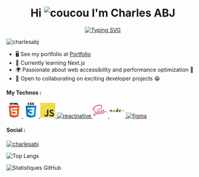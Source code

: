<h1 align="center"> Hi <img src="https://media.giphy.com/media/v1.Y2lkPTc5MGI3NjExeWt0Y3R3c29xcTFvMjh4azkzcmJ5YTIwamFjZm50a3Y4eWRvd3NvZyZlcD12MV9pbnRlcm5hbF9naWZfYnlfaWQmY3Q9cw/PkSNiskWVZPocqnBvp/giphy.gif" alt="coucou" width="50px" />  I'm Charles ABJ </h1>

<p align="center">
<a href="https://git.io/typing-svg"><img src="https://readme-typing-svg.herokuapp.com?font=&pause=1000&color=091F28CC&width=435&lines=A+passionate+Front-End+Developer+💻" alt="Typing SVG" /></a></p>
<p> <img src="https://komarev.com/ghpvc/?username=charlesabj&label=Profile%20views&color=0e75b6&style=flat" alt="charlesabj" /> </p>


<ul>
  <li>🖥️ See my portfolio at <a href="">Portfolio<a/> </li>
  <li>🧠 Currently learning Next.js</li>
  <li>🌍 Passionate about web accessibility and performance optimization 🚀</li>
  <li>🤝 Open to collaborating on exciting developer projects 😁</li>
</ul>

<h4>My Technos :</h4>
<p> 
    <a href="https://www.w3.org/html/" target="_blank" rel="noreferrer">
        <img src="https://raw.githubusercontent.com/devicons/devicon/master/icons/html5/html5-original-wordmark.svg" alt="html5" width="40" height="40"/>
    </a> 
    <a href="https://www.w3schools.com/css/" target="_blank" rel="noreferrer">
        <img src="https://raw.githubusercontent.com/devicons/devicon/master/icons/css3/css3-original-wordmark.svg" alt="css3" width="40" height="40"/>
    </a> 
    <a href="https://developer.mozilla.org/en-US/docs/Web/JavaScript" target="_blank" rel="noreferrer">
        <img src="https://raw.githubusercontent.com/devicons/devicon/master/icons/javascript/javascript-original.svg" alt="javascript" width="40" height="40"/>
    </a> 
   <a href="https://reactnative.dev/" target="_blank" rel="noreferrer">
        <img src="https://reactnative.dev/img/header_logo.svg" alt="reactnative" width="40" height="40"/>
    </a> 
    <a href="https://sass-lang.com" target="_blank" rel="noreferrer">
        <img src="https://raw.githubusercontent.com/devicons/devicon/master/icons/sass/sass-original.svg" alt="sass" width="40" height="40"/>
    </a> 
    <a href="https://nodejs.org" target="_blank" rel="noreferrer">
        <img src="https://raw.githubusercontent.com/devicons/devicon/master/icons/nodejs/nodejs-original-wordmark.svg" alt="nodejs" width="40" height="40"/>
    </a> 
    <a href="https://www.figma.com/" target="_blank" rel="noreferrer">
        <img src="https://www.vectorlogo.zone/logos/figma/figma-icon.svg" alt="figma" width="40" height="40"/>
    </a> 
</p>

<h4>Social :</h4>
 <p>
<a href="https://www.linkedin.com/in/charlesabj-78753b182/" target="_blank"><img align="center" src="https://raw.githubusercontent.com/rahuldkjain/github-profile-readme-generator/master/src/images/icons/Social/linked-in-alt.svg" alt="charlesabj" height="30" width="40" /></a> </p>

 ![Top Langs](https://github-readme-stats.vercel.app/api/top-langs/?username=CharlesABJ)
 
![Statistiques GitHub](https://github-readme-stats.vercel.app/api?username=charlesabj&show_icons=true&locale=en)




